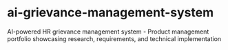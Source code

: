 # ai-grievance-management-system
AI-powered HR grievance management system - Product management portfolio showcasing research, requirements, and technical implementation
